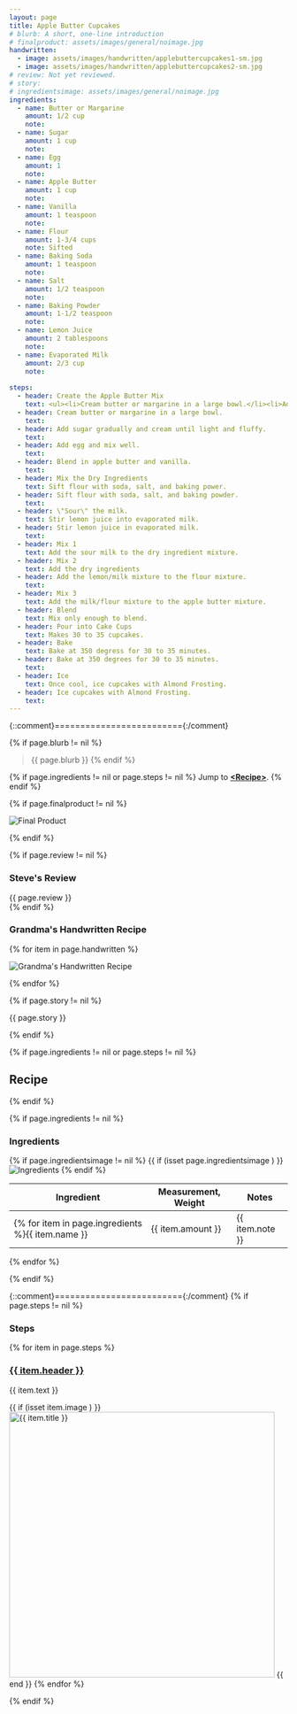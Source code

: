 ```yaml
---
layout: page
title: Apple Butter Cupcakes
# blurb: A short, one-line introduction
# finalproduct: assets/images/general/noimage.jpg
handwritten: 
  - image: assets/images/handwritten/applebuttercupcakes1-sm.jpg
  - image: assets/images/handwritten/applebuttercupcakes2-sm.jpg
# review: Not yet reviewed.
# story: 
# ingredientsimage: assets/images/general/noimage.jpg
ingredients:
  - name: Butter or Margarine
    amount: 1/2 cup
    note: 
  - name: Sugar
    amount: 1 cup
    note: 
  - name: Egg
    amount: 1
    note: 
  - name: Apple Butter 
    amount: 1 cup
    note: 
  - name: Vanilla
    amount: 1 teaspoon
    note: 
  - name: Flour
    amount: 1-3/4 cups
    note: Sifted
  - name: Baking Soda
    amount: 1 teaspoon
    note: 
  - name: Salt
    amount: 1/2 teaspoon
    note: 
  - name: Baking Powder
    amount: 1-1/2 teaspoon
    note: 
  - name: Lemon Juice
    amount: 2 tablespoons
    note: 
  - name: Evaporated Milk
    amount: 2/3 cup
    note: 
     
steps:
  - header: Create the Apple Butter Mix
    text: <ul><li>Cream butter or margarine in a large bowl.</li><li>Add sugar gradually and cream until light and fluffy.</li><li>Add egg and mix well.</li><li>Blend in apple butter and vanilla.</ul>
  - header: Cream butter or margarine in a large bowl.
    text: 
  - header: Add sugar gradually and cream until light and fluffy. 
    text: 
  - header: Add egg and mix well.
    text: 
  - header: Blend in apple butter and vanilla.
    text: 
  - header: Mix the Dry Ingredients
    text: Sift flour with soda, salt, and baking power.
  - header: Sift flour with soda, salt, and baking powder.
    text: 
  - header: \"Sour\" the milk.
    text: Stir lemon juice into evaporated milk.
  - header: Stir lemon juice in evaporated milk.
    text: 
  - header: Mix 1
    text: Add the sour milk to the dry ingredient mixture.
  - header: Mix 2
    text: Add the dry ingredients  
  - header: Add the lemon/milk mixture to the flour mixture.
    text: 
  - header: Mix 3
    text: Add the milk/flour mixture to the apple butter mixture.
  - header: Blend
    text: Mix only enough to blend.
  - header: Pour into Cake Cups
    text: Makes 30 to 35 cupcakes.
  - header: Bake
    text: Bake at 350 degress for 30 to 35 minutes.
  - header: Bake at 350 degrees for 30 to 35 minutes.
    text: 
  - header: Ice
    text: Once cool, ice cupcakes with Almond Frosting.
  - header: Ice cupcakes with Almond Frosting.
    text: 
---
```


{::comment}========================={:/comment}

{% if page.blurb != nil %}
> {{ page.blurb }}
{% endif %}

{% if page.ingredients != nil or page.steps != nil %}
Jump to **[\<Recipe\>](#recipe)**.
{% endif %}

<!--- ~~~~~~~~~~~~~~~~~~~~~~~~~~~~~~~~~~~~ --->

<!--- 
page.finalproduct is {% if page.finalproduct == blank %}blank{% else %}"{{ page.finalproduct }}"{% endif %}

page.finalproduct is {% if page.finalproduct == "" %}empty string{% else %}"{{ page.finalproduct }}"{% endif %}

page.finalproduct is {% if page.finalproduct == nil %}nil{% else %}"{{ page.finalproduct }}"{% endif %}
--->

<!--- {{ if (isset page.finalproduct ) }}  --->
{% if page.finalproduct != nil %}

<img alt="Final Product" src="https://illinifanboy.github.io/{{ page.finalproduct }}">

{% endif %}

<!--- ~~~~~~~~~~~~~~~~~~~~~~~~~~~~~~~~~~~~ --->

{% if page.review != nil %}
### Steve's Review  
{{ page.review }}    
{% endif %}

<!--- ~~~~~~~~~~~~~~~~~~~~~~~~~~~~~~~~~~~~ --->

### Grandma's Handwritten Recipe

{% for item in page.handwritten %}

<img alt="Grandma's Handwritten Recipe" src="https://illinifanboy.github.io/{{ item.image }}">

{% endfor %}

{% if page.story != nil %}

{{ page.story }}

{% endif %}

<!--- ~~~~~~~~~~~~~~~~~~~~~~~~~~~~~~~~~~~~ --->

{% if page.ingredients != nil or page.steps != nil %}
## Recipe
{% endif %}

{% if page.ingredients != nil %}
### Ingredients

{% if page.ingredientsimage != nil %}
{{ if (isset page.ingredientsimage ) }}
<img alt="Ingredients" src="https://illinifanboy.github.io/{{ page.ingredientsimage }}">
{% endif %}

Ingredient | Measurement, Weight | Notes
---|---|----
{% for item in page.ingredients %}{{ item.name }} | {{ item.amount }} | {{ item.note }}
{% endfor %}

{% endif %}

{::comment}========================={:/comment}
{% if page.steps != nil %}
### Steps

{% for item in page.steps %}

### <ins>{{ item.header }}</ins> 

{{ item.text }}

{{ if (isset item.image ) }}
<img width="480" alt="{{ item.title }}" src="https://illinifanboy.github.io/{{ item.image }}">
{{ end }}
{% endfor %}

{% endif %}

